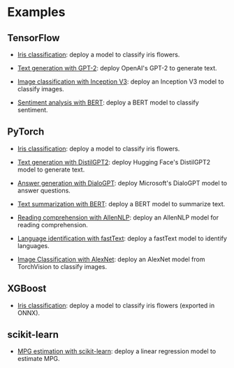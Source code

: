 # Examples

## TensorFlow

- [Iris classification](tensorflow/iris-classifier): deploy a model to classify iris flowers.

- [Text generation with GPT-2](tensorflow/text-generator): deploy OpenAI's GPT-2 to generate text.

- [Image classification with Inception V3](tensorflow/image-classifier): deploy an Inception V3 model to classify images.

- [Sentiment analysis with BERT](tensorflow/sentiment-analysis): deploy a BERT model to classify sentiment.

## PyTorch

- [Iris classification](pytorch/iris-classifier): deploy a model to classify iris flowers.

- [Text generation with DistilGPT2](pytorch/text-generator): deploy Hugging Face's DistilGPT2 model to generate text.

- [Answer generation with DialoGPT](pytorch/answer-generator): deploy Microsoft's DialoGPT model to answer questions.

- [Text summarization with BERT](pytorch/text-summarizer): deploy a BERT model to summarize text.

- [Reading comprehension with AllenNLP](pytorch/reading-comprehender): deploy an AllenNLP model for reading comprehension.

- [Language identification with fastText](pytorch/language-identifier): deploy a fastText model to identify languages.

- [Image Classification with AlexNet](pytorch/image-classifier): deploy an AlexNet model from TorchVision to classify images.

## XGBoost

- [Iris classification](xgboost/iris-classifier): deploy a model to classify iris flowers (exported in ONNX).

## scikit-learn

- [MPG estimation with scikit-learn](sklearn/mpg-estimation): deploy a linear regression model to estimate MPG.
